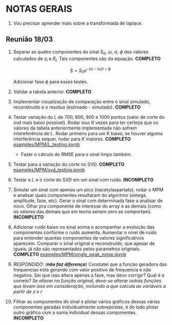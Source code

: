 # NOTAS GERAIS

1. Vou precisar aprender mais sobre a transformada de laplace.

## Reunião 18/03

1. Separar as quatro componentes do sinal $S_0$, $\omega$, $\alpha$, $\phi$ dos valores calculados de $z_i$ e $R_i$. Tais componentes são da equação. **COMPLETO**

    $$S = S_0 e^{-(\alpha - i\omega)t + \phi}$$
    
    Adicionar fase $\phi$ para esses testes.

2. Validar a tabela anterior. **COMPLETO**
3. Implementar visualização de comparação entre o sinal simulado, reconstruído e o resíduo (estimado - simulado). **COMPLETO**
4. Testar variação do $L$ de $700$, $800$, $900$ e $1000$ pontos (valor de corte do svd mais baixo possível). Rodar isso $K$ vezes para ter certeza que os valores da tabela anteriormente implementada não sofrem intereferência de $L$. Rodar primeiro para um K baixo, se houver alguma interferência sequer, rodar para $K$ maiores. **COMPLETO** [examples/MPM/L_testing.ipynb](examples/MPM/L_testing.ipynb)
    - Fazer o cálculo do RMSE para o sinal limpo também.
5. Testar para a variação do corte no SVD. **COMPLETO** [examples/MPM/svd_testing.ipynb](examples/MPM/svd_testing.ipynb)
6. Testar o L e o corte do SVD em um sinal com ruído. **INCOMPLETO**
7. Simular um sinal com apenas um pico (nacetylaspartato), rodar o MPM e analisar quais componentes resultaram do algoritmo (omega, amplitude, fase, etc). Gerar o sinal com determinada fase a analisar de novo. Olhar pra componente de interesse do array e as demais (como os valores das demais que em teoria seriam zero se comportam). **INCOMPLETO**
8. Adicionar ruído baixo no sinal acima e acompanhar a evolução das componentes conforme o ruído aumenta. Aumentar o nível de ruído para entender quantas componentes de valores significativos aparecem. Comparar o sinal original e reconstruído, que apesar de iguais, já não são representados pelos parametros originais. **COMPLETO** [examples/MPM/single_peak_noise.ipynb](examples/MPM/single_peak_noise.ipynb)
9. *RESPONDIDO: (**não faz diferença**)* Constatei que a função geradora das frequencias está gerando com valor positivo de frequencia e não negativo. Sei que isso altera apenas a fase, mas devo corrigir? Qual é o correto? *Se alterar na função original, deve-se alterar outras funções que levam isso em consideração, incluindo a que calcula as variáveis a partir de z e r*
10. Filtrar as componentes do sinal e plotar vários gráficos dessas várias componentes geradas individualmente sobrepostas, e do lado plotar outro gráfico com a soma individual dessas componentes. **INCOMPLETO**

